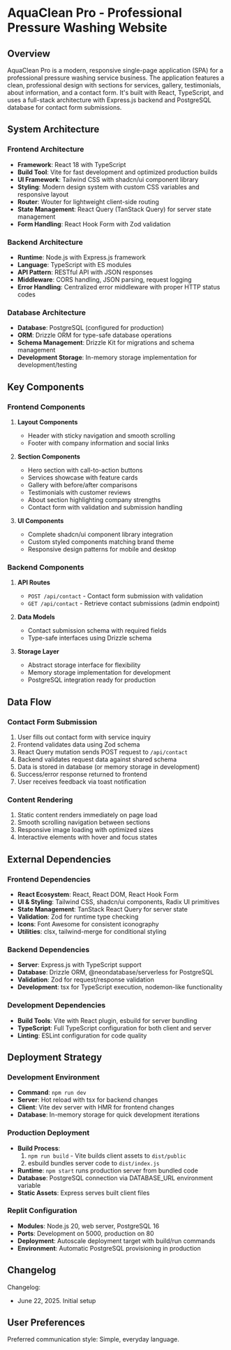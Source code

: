 # AquaClean Pro - Professional Pressure Washing Website

## Overview

AquaClean Pro is a modern, responsive single-page application (SPA) for a professional pressure washing service business. The application features a clean, professional design with sections for services, gallery, testimonials, about information, and a contact form. It's built with React, TypeScript, and uses a full-stack architecture with Express.js backend and PostgreSQL database for contact form submissions.

## System Architecture

### Frontend Architecture
- **Framework**: React 18 with TypeScript
- **Build Tool**: Vite for fast development and optimized production builds
- **UI Framework**: Tailwind CSS with shadcn/ui component library
- **Styling**: Modern design system with custom CSS variables and responsive layout
- **Router**: Wouter for lightweight client-side routing
- **State Management**: React Query (TanStack Query) for server state management
- **Form Handling**: React Hook Form with Zod validation

### Backend Architecture
- **Runtime**: Node.js with Express.js framework
- **Language**: TypeScript with ES modules
- **API Pattern**: RESTful API with JSON responses
- **Middleware**: CORS handling, JSON parsing, request logging
- **Error Handling**: Centralized error middleware with proper HTTP status codes

### Database Architecture
- **Database**: PostgreSQL (configured for production)
- **ORM**: Drizzle ORM for type-safe database operations
- **Schema Management**: Drizzle Kit for migrations and schema management
- **Development Storage**: In-memory storage implementation for development/testing

## Key Components

### Frontend Components
1. **Layout Components**
   - Header with sticky navigation and smooth scrolling
   - Footer with company information and social links

2. **Section Components**
   - Hero section with call-to-action buttons
   - Services showcase with feature cards
   - Gallery with before/after comparisons
   - Testimonials with customer reviews
   - About section highlighting company strengths
   - Contact form with validation and submission handling

3. **UI Components**
   - Complete shadcn/ui component library integration
   - Custom styled components matching brand theme
   - Responsive design patterns for mobile and desktop

### Backend Components
1. **API Routes**
   - `POST /api/contact` - Contact form submission with validation
   - `GET /api/contact` - Retrieve contact submissions (admin endpoint)

2. **Data Models**
   - Contact submission schema with required fields
   - Type-safe interfaces using Drizzle schema

3. **Storage Layer**
   - Abstract storage interface for flexibility
   - Memory storage implementation for development
   - PostgreSQL integration ready for production

## Data Flow

### Contact Form Submission
1. User fills out contact form with service inquiry
2. Frontend validates data using Zod schema
3. React Query mutation sends POST request to `/api/contact`
4. Backend validates request data against shared schema
5. Data is stored in database (or memory storage in development)
6. Success/error response returned to frontend
7. User receives feedback via toast notification

### Content Rendering
1. Static content renders immediately on page load
2. Smooth scrolling navigation between sections
3. Responsive image loading with optimized sizes
4. Interactive elements with hover and focus states

## External Dependencies

### Frontend Dependencies
- **React Ecosystem**: React, React DOM, React Hook Form
- **UI & Styling**: Tailwind CSS, shadcn/ui components, Radix UI primitives
- **State Management**: TanStack React Query for server state
- **Validation**: Zod for runtime type checking
- **Icons**: Font Awesome for consistent iconography
- **Utilities**: clsx, tailwind-merge for conditional styling

### Backend Dependencies
- **Server**: Express.js with TypeScript support
- **Database**: Drizzle ORM, @neondatabase/serverless for PostgreSQL
- **Validation**: Zod for request/response validation
- **Development**: tsx for TypeScript execution, nodemon-like functionality

### Development Dependencies
- **Build Tools**: Vite with React plugin, esbuild for server bundling
- **TypeScript**: Full TypeScript configuration for both client and server
- **Linting**: ESLint configuration for code quality

## Deployment Strategy

### Development Environment
- **Command**: `npm run dev`
- **Server**: Hot reload with tsx for backend changes
- **Client**: Vite dev server with HMR for frontend changes
- **Database**: In-memory storage for quick development iterations

### Production Deployment
- **Build Process**: 
  1. `npm run build` - Vite builds client assets to `dist/public`
  2. esbuild bundles server code to `dist/index.js`
- **Runtime**: `npm start` runs production server from bundled code
- **Database**: PostgreSQL connection via DATABASE_URL environment variable
- **Static Assets**: Express serves built client files

### Replit Configuration
- **Modules**: Node.js 20, web server, PostgreSQL 16
- **Ports**: Development on 5000, production on 80
- **Deployment**: Autoscale deployment target with build/run commands
- **Environment**: Automatic PostgreSQL provisioning in production

## Changelog

Changelog:
- June 22, 2025. Initial setup

## User Preferences

Preferred communication style: Simple, everyday language.